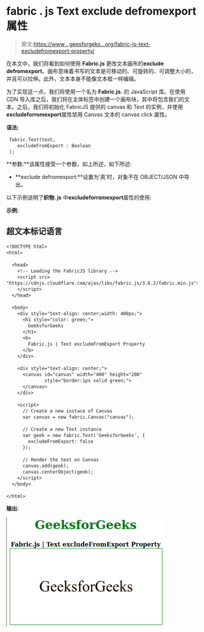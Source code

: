 # fabric . js Text exclude defromexport 属性

> 原文:[https://www . geesforgeks . org/fabric-js-text-excludefromexport-property/](https://www.geeksforgeeks.org/fabric-js-text-excludefromexport-property/)

在本文中，我们将看到如何使用 **Fabric.js** 更改文本画布的**exclude defromexport**。画布意味着书写的文本是可移动的、可旋转的、可调整大小的，并且可以拉伸。此外，文本本身不能像文本框一样编辑。

为了实现这一点，我们将使用一个名为 **Fabric.js.** 的 JavaScript 库。在使用 CDN 导入库之后，我们将在主体标签中创建一个画布块，其中将包含我们的文本。之后，我们将初始化 FabricJS 提供的 canvas 和 Text 的实例，并使用**excludeforromexport**属性禁用 Canvas 文本的 canvas click 属性。

**语法:**

```
 fabric.Text(text,
    excludeFromExport : Boolean
 ); 
```

**参数:**该属性接受一个参数，如上所述，如下所述:

*   **exclude defromexport:**设置为‘真’时，对象不在 OBJECT/JSON 中导出。

以下示例说明了**织物. js** 中**excludeforromexport**属性的使用:

**示例:**

## 超文本标记语言

```
<!DOCTYPE html> 
<html> 

  <head> 
    <!-- Loading the FabricJS library -->
    <script src= 
"https://cdnjs.cloudflare.com/ajax/libs/fabric.js/3.6.2/fabric.min.js"> 
    </script> 
  </head> 

  <body> 
    <div style="text-align: center;width: 400px;"> 
      <h1 style="color: green;"> 
        GeeksforGeeks 
      </h1>
      <b> 
        Fabric.js | Text excludeFromExport Property 
      </b> 
    </div> 

    <div style="text-align: center;"> 
      <canvas id="canvas" width="400" height="200"
              style="border:1px solid green;"> 
      </canvas> 
    </div> 

    <script> 
      // Create a new instace of Canvas 
      var canvas = new fabric.Canvas("canvas"); 

      // Create a new Text instance 
      var geek = new fabric.Text('GeeksforGeeks', { 
        excludeFromExport: false 
      }); 

      // Render the text on Canvas 
      canvas.add(geek); 
      canvas.centerObject(geek);
    </script> 
  </body> 

</html>
```

**输出:**

![](img/2626e7fc9ada830ea05b5f2b92675b23.png)